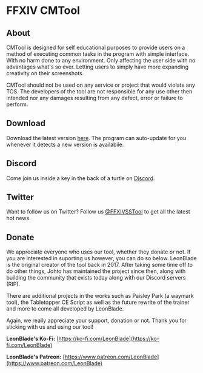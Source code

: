 # FFXIV CMTool

## About

CMTool is designed for self educational purposes to provide users on a method of executing common tasks in the program with simple interface. With no harm done to any environment. Only affecting the user side with no advantages what's so ever. Letting users to simply have more expanding creativity on their screenshots.

CMTool should not be used on any service or project that would violate any TOS. The developers of the tool are not responsible for any use other then intended nor any damages resulting from any defect, error or failure to perform.

## Download

Download the latest version [here](https://github.com/imchillin/CMTool/releases/latest).  The program can auto-update for you whenever it detects a new version is availabile.

## Discord

Come join us inside a key in the back of a turtle on [Discord](https://discord.gg/EenZwsN).

## Twitter

Want to follow us on Twitter?  Follow us [@FFXIVSSTool](https://twitter.com/FFXIVSSTool) to get all the latest hot news.

## Donate

We appreciate everyone who uses our tool, whether they donate or not.  If you are interested in suporting us however, you can do so below.
LeonBlade is the original creator of the tool back in 2017.  After taking some time off to do other things, Johto has maintained the project since then, along with building the community that exists today along with our Discord servers (RIP).

There are additional projects in the works such as Paisley Park (a waymark tool), the Tabletopper CE Script as well as the future rewrite of the trainer and more to come all developed by LeonBlade.

Again, we really appreciate your support, donation or not.  Thank you for sticking with us and using our tool!

**LeonBlade's Ko-Fi:** [https://ko-fi.com/LeonBlade](https://ko-fi.com/LeonBlade)

**LeonBlade's Patreon:** [https://www.patreon.com/LeonBlade](https://www.patreon.com/LeonBlade)
